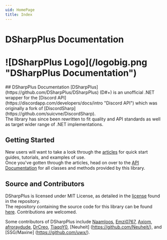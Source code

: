 ```yaml
---
uid: HomePage
title: Index
---
```


<h1 class="delet-this">DSharpPlus Documentation</h1>
<h1 class="logo-center">![DSharpPlus Logo](/logobig.png "DSharpPlus Documentation")</h1>
## DSharpPlus Documentation
[DSharpPlus](https://github.com/DSharpPlus/DSharpPlus) (D#+) is an unofficial .NET wrapper for the [Discord API](https://discordapp.com/developers/docs/intro "Discord API") which was originally a fork of [DiscordSharp](https://github.com/suicvne/DiscordSharp).<br/>
The library has since been rewritten to fit quality and API standards as well as target wider range of .NET implementations.

## Getting Started
New users will want to take a look through the [articles](/articles/intro.html) for quick start guides, tutorials, and examples of use.<br/>
Once you've gotten through the articles, head on over to the [API Documentation](/api/index.html) for all classes and methods provided by this library.

## Source and Contributors
DSharpPlus is licensed under MIT License, as detailed in the [license](https://github.com/DSharpPlus/DSharpPlus/blob/master/LICENSE) found in the repository.<br/>
The repository containing the source code for this library can be found [here](https://github.com/DSharpPlus/DSharpPlus). Contributions are welcomed.

Some contributors of DSharpPlus include [Naamloos](https://github.com/NaamloosDT), [Emzi0767](https://github.com/Emzi0767), [Axiom](https://github.com/suicvne), [afroraydude](https://github.com/afroraydude), [DrCreo](https://github.com/DrCreo), [TiaqoY0](https://github.com/nick-strohm), [Neuheit] (https://github.com/Neuheit/), and [SSG/Maxine] (https://github.com/uwx/).